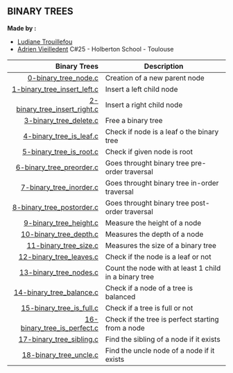 ## BINARY TREES

**Made by :** 
 - [Ludiane Trouillefou](https://github.com/ludiane-tr)
 - [Adrien Vieilledent](https://github.com/vlldnt)
C#25 - Holberton School - Toulouse

| Binary Trees | Description |
| -----------: | ----------- |
| [0-binary_tree_node.c](https://github.com/vlldnt/holbertonschool-binary_trees/blob/main/0-binary_tree_node.c) | Creation of a new parent node |
| [1-binary_tree_insert_left.c](https://github.com/vlldnt/holbertonschool-binary_trees/blob/main/1-binary_tree_insert_left.c) | Insert a left child node |
| [2-binary_tree_insert_right.c](https://github.com/vlldnt/holbertonschool-binary_trees/blob/main/2-binary_tree_insert_right.c) | Insert a right child node |
| [3-binary_tree_delete.c](https://github.com/vlldnt/holbertonschool-binary_trees/blob/main/3-binary_tree_delete.c) | Free a binary tree |
| [4-binary_tree_is_leaf.c](https://github.com/vlldnt/holbertonschool-binary_trees/blob/main/4-binary_tree_is_leaf.c) | Check if node is a leaf o the binary tree |
| [5-binary_tree_is_root.c](https://github.com/vlldnt/holbertonschool-binary_trees/blob/main/5-binary_tree_is_root.c) | Check if given node is root |
| [6-binary_tree_preorder.c](https://github.com/vlldnt/holbertonschool-binary_trees/blob/main/6-binary_tree_preorder.c) | Goes throught binary tree pre-order traversal |
| [7-binary_tree_inorder.c](https://github.com/vlldnt/holbertonschool-binary_trees/blob/main/7-binary_tree_inorder.c) | Goes throught binary tree in-order traversal |
| [8-binary_tree_postorder.c](https://github.com/vlldnt/holbertonschool-binary_trees/blob/main/8-binary_tree_postorder.c) | Goes throught binary tree post-order traversal |
| [9-binary_tree_height.c](https://github.com/vlldnt/holbertonschool-binary_trees/blob/main/9-binary_tree_postorder.c) | Measure the height of a node |
| [10-binary_tree_depth.c](https://github.com/vlldnt/holbertonschool-binary_trees/blob/main/10-binary_tree_depth.c) | Measures the depth of a node |
| [11-binary_tree_size.c](https://github.com/vlldnt/holbertonschool-binary_trees/blob/main/11-binary_tree_size.c) | Measures the size of a binary tree |
| [12-binary_tree_leaves.c](https://github.com/vlldnt/holbertonschool-binary_trees/blob/main/12-binary_tree_leaves.c) | Check if the node is a leaf or not |
| [13-binary_tree_nodes.c](https://github.com/vlldnt/holbertonschool-binary_trees/blob/main/13-binary_tree_nodes.c) | Count the node with at least 1 child in a binary tree |
| [14-binary_tree_balance.c](https://github.com/vlldnt/holbertonschool-binary_trees/blob/main/14-binary_tree_balance.c) | Check if a node of a tree is balanced |
| [15-binary_tree_is_full.c](https://github.com/vlldnt/holbertonschool-binary_trees/blob/main/15-binary_tree_is_full.c) | Check if a tree is full or not |
| [16-binary_tree_is_perfect.c](https://github.com/vlldnt/holbertonschool-binary_trees/blob/main/16-binary_tree_is_perfect.c) | Check if the tree is perfect starting from a node |
| [17-binary_tree_sibling.c](https://github.com/vlldnt/holbertonschool-binary_trees/blob/main/17-binary_tree_sibling.c) | Find the sibling of a node if it exists |
| [18-binary_tree_uncle.c](https://github.com/vlldnt/holbertonschool-binary_trees/blob/main/18-binary_tree_uncle.c) | Find the uncle node of a node if it exists |
